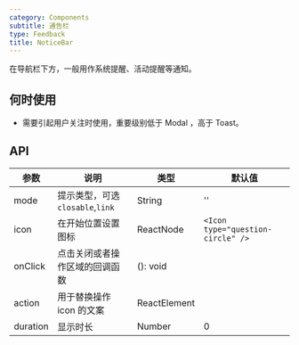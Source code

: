 ```yaml
---
category: Components
subtitle: 通告栏
type: Feedback
title: NoticeBar
---
```


在导航栏下方，一般用作系统提醒、活动提醒等通知。

## 何时使用

- 需要引起用户关注时使用，重要级别低于 Modal ，高于 Toast。

## API

| 参数     | 说明                             | 类型         | 默认值                            |
| -------- | -------------------------------- | ------------ | --------------------------------- |
| mode     | 提示类型，可选 `closable`,`link` | String       | ''                                |
| icon     | 在开始位置设置图标               | ReactNode    | `<Icon type="question-circle" />` |
| onClick  | 点击关闭或者操作区域的回调函数   | (): void     |                                   |
| action   | 用于替换操作 icon 的文案         | ReactElement |                                   |
| duration | 显示时长                         | Number       | 0                                 |
